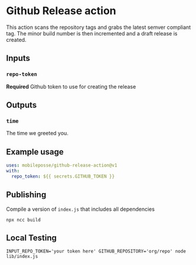 # Github Release action

This action scans the repository tags and grabs the latest semver compliant tag. The minor build number is then incremented and a draft release is created.

## Inputs

### `repo-token`

**Required** Github token to use for creating the release

## Outputs

### `time`

The time we greeted you.

## Example usage

```yaml
uses: mobileposse/github-release-action@v1
with:
  repo_token: ${{ secrets.GITHUB_TOKEN }}
```

## Publishing

Compile a version of `index.js` that includes all dependencies

```
npx ncc build
```

## Local Testing

```
INPUT_REPO_TOKEN='your token here' GITHUB_REPOSITORY='org/repo' node lib/index.js
```
